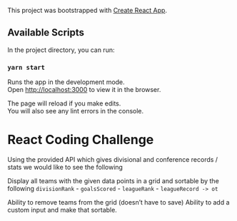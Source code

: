 This project was bootstrapped with [Create React App](https://github.com/facebook/create-react-app).

## Available Scripts

In the project directory, you can run:

### `yarn start`

Runs the app in the development mode.<br />
Open [http://localhost:3000](http://localhost:3000) to view it in the browser.

The page will reload if you make edits.<br />
You will also see any lint errors in the console.



# React Coding Challenge
Using the provided API which gives divisional  and conference records / stats we would like to see the following

Display all teams with the given data points in a grid and sortable by the following
 `divisionRank`  -  `goalsScored` - `leagueRank` - `leagueRecord -> ot`

Ability to remove teams from the grid (doesn’t have to save)
Ability to add a custom input and make that sortable.